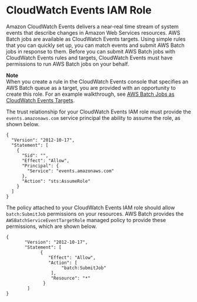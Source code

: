 # CloudWatch Events IAM Role<a name="CWE_IAM_role"></a>

Amazon CloudWatch Events delivers a near\-real time stream of system events that describe changes in Amazon Web Services resources\. AWS Batch jobs are available as CloudWatch Events targets\. Using simple rules that you can quickly set up, you can match events and submit AWS Batch jobs in response to them\. Before you can submit AWS Batch jobs with CloudWatch Events rules and targets, CloudWatch Events must have permissions to run AWS Batch jobs on your behalf\.

**Note**  
When you create a rule in the CloudWatch Events console that specifies an AWS Batch queue as a target, you are provided with an opportunity to create this role\. For an example walkthrough, see [AWS Batch Jobs as CloudWatch Events Targets](batch-cwe-target.md)\.

The trust relationship for your CloudWatch Events IAM role must provide the `events.amazonaws.com` service principal the ability to assume the role, as shown below\.

```
{
  "Version": "2012-10-17",
  "Statement": [
    {
      "Sid": "",
      "Effect": "Allow",
      "Principal": {
        "Service": "events.amazonaws.com"
      },
      "Action": "sts:AssumeRole"
    }
  ]
}
```

The policy attached to your CloudWatch Events IAM role should allow `batch:SubmitJob` permissions on your resources\. AWS Batch provides the `AWSBatchServiceEventTargetRole` managed policy to provide these permissions, which are shown below\.

```
{
       "Version": "2012-10-17",
       "Statement": [
             {
                "Effect": "Allow",
                "Action": [
                     "batch:SubmitJob"
                 ],
                 "Resource": "*"
              }
        ]
}
```
